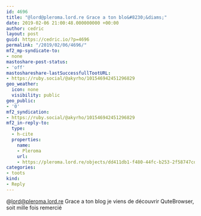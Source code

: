 ```yaml
---
id: 4696
title: "@lord@pleroma.lord.re Grace a ton blo&#8230;&diams;"
date: 2019-02-06 21:00:48.000000000 +00:00
author: cedric
layout: post
guid: https://cedric.io/?p=4696
permalink: "/2019/02/06/4696/"
mf2_mp-syndicate-to:
- none
mastoshare-post-status:
- 'off'
mastoshareshare-lastSuccessfullTootURL:
- https://ruby.social/@akyrho/101546942451296829
geo_weather:
  icon: none
  visibility: public
geo_public:
- '0'
mf2_syndication:
- https://ruby.social/@akyrho/101546942451296829
mf2_in-reply-to:
  type:
  - h-cite
  properties:
    name:
    - Pleroma
    url:
    - https://pleroma.lord.re/objects/dd411db1-f480-44fc-b253-2f58747cd9cf
categories:
- toots
kind:
- Reply
---
```

@lord@pleroma.lord.re Grace a ton blog je viens de découvrir QuteBrowser, soit mille fois remercié